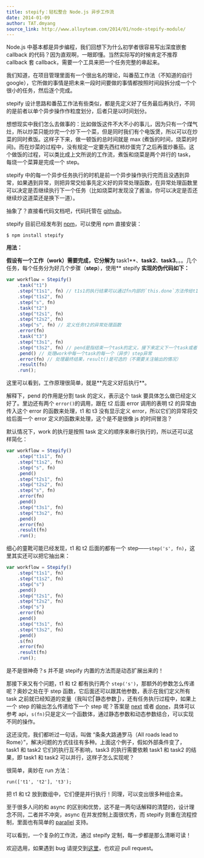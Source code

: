 ```yaml
---
title: stepify：轻松整合 Node.js 异步工作流
date: 2014-01-09
author: TAT.dmyang
source_link: http://www.alloyteam.com/2014/01/node-stepify-module/
---
```


<!-- {% raw %} - for jekyll -->

Node.js 中基本都是异步编程，我们回想下为什么初学者很容易写出深度嵌套 callback 的代码？因为直观啊，一眼即懂。当然实际写的时候肯定不推荐 callback 套 callback，需要一个工具来把一个任务完整的串起来。

我们知道，在项目管理里面有一个很出名的理论，叫番茄工作法（不知道的自行 google），它所做的事情是把未来一段时间要做的事情都按照时间段拆分成一个个很小的任务，然后逐个完成。

stepify 设计思路和番茄工作法有些类似，都是先定义好了任务最后再执行，不同的是前者以单个异步操作作粒度划分，后者只是以时间划分。

想想现实中我们怎么去做事的：比如做饭这件不大不小的事儿，因为只有一个煤气灶，所以炒菜只能炒完一个炒下一个菜，但是同时我们有个电饭煲，所以可以在炒菜的同时煮饭。这样子下来，做一顿饭的总时间就是 max (煮饭的时间，烧菜的时间)。而在炒菜的过程中，没有规定一定要先西红柿炒蛋完了之后再蛋炒番茄。这个做饭的过程，可以类比成上文所说的工作流，煮饭和烧菜是两个并行的 task，每烧一个菜算是完成一个 step。

stepify 中的每一个异步任务执行的时机是前一个异步操作执行完而且没遇到异常，如果遇到异常，则把异常交给事先定义好的异常处理函数，在异常处理函数里可以决定是否继续执行下一个任务（比如烧菜时发现没了酱油，你可以决定是否还继续炒这道菜还是换下一道）。

抽象了？直接看代码文档吧，代码托管在 [github](https://github.com/chemdemo/node-stepify "stepify")。

stepify 目前已经发布到 [npm](https://npmjs.org/package/stepify "stepify")，可以使用 npm 直接安装：

    $ npm install stepify

**用法：**

**假设有一个工作（**work**）需要完成，它分解为** task1**、**task2**、**task3**。。。几个任务，每个任务分为好几个步骤（**step**），使用** stepify **实现的伪代码如下：**

```javascript
var workflow = Stepify()
    .task("t1")
    .step("t1s1", fn) // t1s1的执行结果可以通过fn内部的`this.done`方法传给t1s2，下同
    .step("t1s2", fn)
    .step("s", fn)
    .task("t2")
    .step("t2s1", fn)
    .step("t2s2", fn)
    .step("s", fn) // 定义任务t2的异常处理函数
    .error(fn)
    .task("t3")
    .step("t3s1", fn)
    .step("t3s2", fn) // pend是指结束一个task的定义，接下来定义下一个task或者一些公共方法 // task里边其实会先调用下pend以自动结束上一个task的定义
    .pend() // 处理work中每一个task的每一个（异步）step异常
    .error(fn) // 处理最终结果，result()是可选的（不需要关注输出的情况）
    .result(fn)
    .run();
```

这里可以看到，工作原理很简单，就是\*\*先定义好后执行\*\*。

解释下，pend 的作用是分割 task 的定义，表示这个 task 要具体怎么做已经定义好了。里边还有两个 `error()`的调用，跟在 t2 后面 error 调用的表明 t2 的异常由传入这个 error 的函数来处理，t1 和 t3 没有显示定义 error，所以它们的异常将交给后面一个 error 定义的函数来处理，这个是不是很像 js 的时间冒泡？

默认情况下，work 的执行是按照 task 定义的顺序来串行执行的，所以还可以这样简化：

```javascript
var workflow = Stepify()
    .step("t1s1", fn)
    .step("t1s2", fn)
    .step("s", fn)
    .pend()
    .step("t2s1", fn)
    .step("t2s2", fn)
    .step("s", fn)
    .error(fn)
    .pend()
    .step("t3s1", fn)
    .step("t3s2", fn)
    .pend()
    .error(fn)
    .result(fn)
    .run();
```

细心的童靴可能已经发现，t1 和 t2 后面的都有一个 step——`step('s', fn)`，这里其实还可以把它抽出来：

```javascript
var workflow = Stepify()
    .step("t1s1", fn)
    .step("t1s2", fn)
    .step("s")
    .pend()
    .step("t2s1", fn)
    .step("t2s2", fn)
    .step("s")
    .error(fn)
    .pend()
    .step("t3s1", fn)
    .step("t3s2", fn)
    .pend()
    .s(fn)
    .error(fn)
    .result(fn)
    .run();
```

是不是很神奇？s 并不是 stepify 内置的方法而是动态扩展出来的！

那接下来又有个问题，t1 和 t2 都有执行两个 `step('s')`，那额外的参数怎么传递呢？奥妙之处在于 step 函数，它后面还可以跟其他参数，表示在我们定义所有 task 之前就已经知道的变量（我叫它⎡静态参数⎦），还有任务执行过程中，如果上一个 step 的输出怎么传递给下一个 step 呢？答案是 [next](https://github.com/chemdemo/node-stepify#next) 或者 [done](https://github.com/chemdemo/node-stepify#done)，具体可以参考 api，`s(fn)`只是定义一个函数体，通过静态参数和动态参数结合，可以实现不同的操作。

这还没完，我们都听过一句话，叫做 “条条大路通罗马（All roads lead to Rome）”，解决问题的方式往往有多种。上面这个例子，假如外部条件变了，task1 和 task2 它们的执行互不影响，task3 的执行需要依赖 task1 和 task2 的结果，即 task1 和 task2 可以并行，这样子怎么实现呢？

很简单，奥妙在 run 方法：

    run(['t1', 't2'], 't3');

把 t1 和 t2 放到数组中，它们便是并行执行！同理，可以变出很多种组合来。

至于很多人问的和 async 的区别和优势，这不是一两句话解释的清楚的，设计理念不同，二者并不冲突，async 在并发控制上面很优秀，而 stepify 则重在流程控制，里面也有简单的 [parallel](https://github.com/chemdemo/node-stepify#parallel) 支持。

可以看到，一个复杂的工作流，通过 stepify 定制，每一步都是那么清晰可读！

欢迎选用，如果遇到 bug 请提交到[这里](https://github.com/chemdemo/node-stepify/issues)，也欢迎 pull request。


<!-- {% endraw %} - for jekyll -->